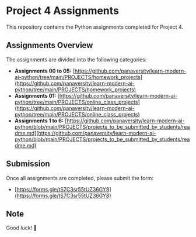 # Project 4 Assignments

This repository contains the Python assignments completed for Project 4.

## Assignments Overview

The assignments are divided into the following categories:

* **Assignments 00 to 05:** [https://github.com/panaversity/learn-modern-ai-python/tree/main/PROJECTS/homework_projects](https://github.com/panaversity/learn-modern-ai-python/tree/main/PROJECTS/homework_projects)
* **Assignments 01:** [https://github.com/panaversity/learn-modern-ai-python/tree/main/PROJECTS/online_class_projects](https://github.com/panaversity/learn-modern-ai-python/tree/main/PROJECTS/online_class_projects)
* **Assignments 1 to 6:** [https://github.com/panaversity/learn-modern-ai-python/blob/main/PROJECTS/projects_to_be_submitted_by_students/readme.md](https://github.com/panaversity/learn-modern-ai-python/blob/main/PROJECTS/projects_to_be_submitted_by_students/readme.md)

## Submission

Once all assignments are completed, please submit the form:

* [https://forms.gle/tS7C3sr55tUZ36GY8](https://forms.gle/tS7C3sr55tUZ36GY8)

## Note

Good luck! 🚀
